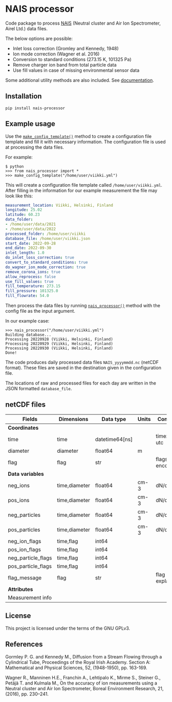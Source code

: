 # NAIS processor
Code package to process [NAIS](https://www.airel.ee/products/nais/) (Neutral cluster and Air Ion Spectrometer, Airel Ltd.) data files.

The below options are possible:

* Inlet loss correction (Gromley and Kennedy, 1948)
* Ion mode correction (Wagner et al. 2016)
* Conversion to standard conditions (273.15 K, 101325 Pa)
* Remove charger ion band from total particle data
* Use fill values in case of missing environmental sensor data

Some additional utility methods are also included. See [documentation](https://jlpl.github.io/nais-processor/).

## Installation
```shell
pip install nais-processor
```

## Example usage
Use the [`make_config_template()`](https://jlpl.github.io/nais-processor/#nais_processor.make_config_template) method to create a configuration file template and fill it with necessary information. The configuration file is used at processing the data files.

For example:
```
$ python
>>> from nais_processor import *
>>> make_config_template("/home/user/viikki.yml")
```
This will create a configuration file template called `/home/user/viikki.yml`. After filling in the information for our example measurement
the file may look like this:
```yaml
measurement_location: Viikki, Helsinki, Finland
longitude: 25.02
latitude: 60.23
data_folder:
- /home/user/data/2021
- /home/user/data/2022
processed_folder: /home/user/viikki
database_file: /home/user/viikki.json 
start_date: 2022-09-28
end_date: 2022-09-30
inlet_length: 1.0
do_inlet_loss_correction: true
convert_to_standard_conditions: true
do_wagner_ion_mode_correction: true
remove_corona_ions: true
allow_reprocess: false
use_fill_values: true
fill_temperature: 273.15
fill_pressure: 101325.0
fill_flowrate: 54.0
```
Then process the data files by running [`nais_processor()`](https://jlpl.github.io/nais-processor/#nais_processor.nais_processor) method with the config file as the input argument.

In our example case:
```
>>> nais_processor("/home/user/viikki.yml")
Building database...
Processing 20220928 (Viikki, Helsinki, Finland)
Processing 20220929 (Viikki, Helsinki, Finland)
Processing 20220930 (Viikki, Helsinki, Finland)
Done!
```
The code produces daily processed data files `NAIS_yyyymmdd.nc` (netCDF format). These files are saved in the destination given in the configuration file.

The locations of raw and processed files for each day are written in the JSON formatted `database_file`.

## netCDF files

| Fields             | Dimensions    | Data type      | Units | Comments          |
|--------------------|---------------|----------------|-------|-------------------|
| **Coordinates**    |               |                |       |                   |
| time               | time          | datetime64[ns] |       | timezone: utc     |
| diameter           | diameter      | float64        | m     |                   |
| flag               | flag          | str            |       | flags encountered |
| **Data variables** |               |                |       |                   |
| neg_ions           | time,diameter | float64        | cm-3  | dN/dlogDp         |
| pos_ions           | time,diameter | float64        | cm-3  | dN/dlogDp         |
| neg_particles      | time,diameter | float64        | cm-3  | dN/dlogDp         |
| pos_particles      | time,diameter | float64        | cm-3  | dN/dlogDp         |
| neg_ion_flags      | time,flag     | int64          |       |                   |
| pos_ion_flags      | time,flag     | int64          |       |                   |
| neg_particle_flags | time,flag     | int64          |       |                   |
| pos_particle_flags | time,flag     | int64          |       |                   |
| flag_message       | flag          | str            |       | flag explanations |
| **Attributes**     |               |                |       |                   |
| Measurement info   |               |                |       |                   |

## License
This project is licensed under the terms of the GNU GPLv3.

## References
Gormley P. G. and Kennedy M., Diffusion from a Stream Flowing through a Cylindrical Tube, Proceedings of the Royal Irish Academy. Section A: Mathematical and Physical Sciences, 52, (1948-1950), pp. 163-169.

Wagner R., Manninen H.E., Franchin A., Lehtipalo K., Mirme S., Steiner G., Petäjä T. and Kulmala M., On the accuracy of ion measurements using a Neutral cluster and Air Ion Spectrometer, Boreal Environment Research, 21, (2016), pp. 230–241.
